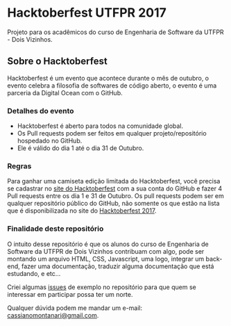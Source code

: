 # Hacktoberfest UTFPR 2017

Projeto para os acadêmicos do curso de Engenharia de Software da UTFPR - Dois Vizinhos.

## Sobre o Hacktoberfest

Hacktoberfest é um evento que acontece durante o mês de outubro, o evento celebra a filosofia de softwares de código aberto, o evento é uma parceria da Digital Ocean com o GitHub.

### Detalhes do evento

- Hacktoberfest é aberto para todos na comunidade global.
- Os Pull requests podem ser feitos em qualquer projeto/repositório hospedado no GitHub.
- Ele é válido do dia 1 até o dia 31 de Outubro.

### Regras

Para ganhar uma camiseta edição limitada do Hacktoberfest, você precisa se cadastrar no [site do Hacktoberfest](https://hacktoberfest.digitalocean.com/sign_up/register) com a sua conta do GitHub e fazer 4 Pull requests entre os dia 1 e 31 de Outubro. Os pull requests podem ser em qualquer repositório público do GitHub, não somente os que estão na lista que é disponibilizada no site do [Hacktoberfest 2017](https://hacktoberfest.digitalocean.com).

### Finalidade deste repositório

O intuito desse repositório é que os alunos do curso de Engenharia de Software da UTFPR de Dois Vizinhos contribuam com algo, pode ser montando um arquivo HTML, CSS, Javascript, uma logo, integrar um back-end, fazer uma documentação, traduzir alguma documentação que está estudando, e etc...

Criei algumas [issues](https://github.com/cassianomon/HacktoberfestUTFPR/issues) de exemplo no repositório para que quem se interessar em participar possa ter um norte.

Qualquer dúvida podem me mandar um e-mail: [cassianomontanari@gmail.com](mailto:cassianomontanari@gmail..com).